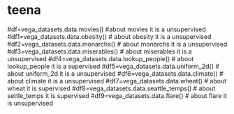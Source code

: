 # teena
#df=vega_datasets.data.movies()  #about movies it is a unsupervised
#df1=vega_datasets.data.obesity() # about obesity it is a unsupervised
#df2=vega_datasets.data.monarchs() # about monarchs it is a unsupervised
#df3=vega_datasets.data.miserables() # about miserables it is a unsupervised
#df4=vega_datasets.data.lookup_people() # about lookup_people it is a supervised
#df5=vega_datasets.data.uniform_2d() # about uniform_2d it is a unsupervised
#df6=vega_datasets.data.climate() # about climate it is a unsupervised
#df7=vega_datasets.data.wheat() # about wheat it is supervised
#df8=vega_datasets.data.seattle_temps() # about settle_temps it is supervised
#df9=vega_datasets.data.flare() # about flare it is unsupervised
